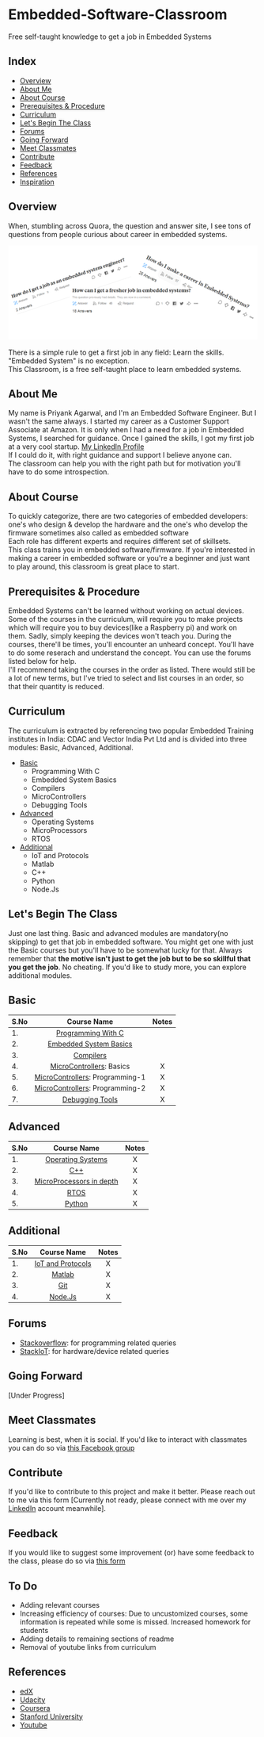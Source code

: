 # Embedded-Software-Classroom
Free self-taught knowledge to get a job in Embedded Systems


## Index
 - [Overview](#Overview)
 - [About Me](#About-Me)
 - [About Course](#About-Course)
 - [Prerequisites & Procedure](##Prerequisites-&-Procedure)
 - [Curriculum](#Curriculum)
 - [Let's Begin The Class](Let's-Begin-The-Class)
 - [Forums](#Forums)
 - [Going Forward](#Going-Forward)
 - [Meet Classmates](#Meet-Classmates)
 - [Contribute](#Contribute)
 - [Feedback](#Feedback)
 - [References](#References)
 - [Inspiration](#Inspiration)



## Overview
When, stumbling across Quora, the question and answer site, I see tons of questions from people curious about career in embedded systems.
<p align="center">
	<img src="https://github.com/dremotion/Embedded-Software-Classroom/blob/master/images/image_one.png?raw=true">
</p>

There is a simple rule to get a first job in any field: Learn the skills. "Embedded System" is no exception.\
This Classroom, is a free self-taught place to learn embedded systems.


## About Me
My name is Priyank Agarwal, and I'm an Embedded Software Engineer. But I wasn't the same always. I started my career as a Customer Support Associate at Amazon. It is only when I had a need for a job in Embedded Systems, I searched for guidance.  Once I gained the skills, I got my first job at a very cool startup. [My LinkedIn Profile][28]\
If I could do it, with right guidance and support I believe anyone can.\
The classroom can help you with the right path but for motivation you'll have to do some introspection. 


## About Course
To quickly categorize, there are two categories of embedded developers: one's who design & develop the hardware and the one's who develop the firmware sometimes also called as embedded software\
Each role has different experts and requires different set of skillsets.\
This class trains you in embedded software/firmware. If you're interested in making a career in embedded software or you're a beginner and just want to play around, this classroom is great place to start.



## Prerequisites & Procedure
Embedded Systems can't be learned without working on actual devices. Some of the courses in the curriculum, will require you to make projects which will require you to buy devices(like a Raspberry pi) and work on them. Sadly, simply keeping the devices won't teach you.
During the courses, there'll be times, you'll encounter an unheard concept. You'll have to do some reserach and understand the concept. You can use the forums listed below for help. \
I'll recommend taking the courses in the order as listed. There would still be a lot of new terms, but I've tried to select and list courses in an order, so that their quantity is reduced.


## Curriculum
The curriculum is extracted by referencing two popular Embedded Training institutes in India: CDAC and Vector India Pvt Ltd and is divided into three modules: Basic, Advanced, Additional.
  - [Basic](#Basic)
    - Programming With C
    - Embedded System Basics
    - Compilers
    - MicroControllers
    - Debugging Tools
  - [Advanced](#Advanced)
    - Operating Systems
    - MicroProcessors
    - RTOS
  - [Additional](#Additional)
    - IoT and Protocols
    - Matlab
    - C++
    - Python
    - Node.Js


## Let's Begin The Class
Just one last thing. Basic and advanced modules are mandatory(no skipping) to get that job in embedded software. You might get one with just the Basic courses but you'll have to be somewhat lucky for that. Always remember that **the motive isn't just to get the job but to be so skillful that you get the job**. No cheating. If you'd like to study more, you can explore additional modules.



## Basic

| S.No | Course Name                             |     Notes      |
| ---- |:---------------------------------------:|:--------------:|
|  1.  | [Programming With C][1]                 |                |
|  2.  | [Embedded System Basics][2]             |                |
|  3.  | [Compilers][3]                          |                |
|  4.  | [MicroControllers][4]: Basics           |       X        |
|  5.  | [MicroControllers][26]: Programming-1   |       X        |
|  6.  | [MicroControllers][27]: Programming-2   |       X        |
|  7.  | [Debugging Tools][5]                    |       X        |



## Advanced

| S.No |  Course Name                       | Notes         |
| ---- |:----------------------------------:|:-------------:|
|  1.  | [Operating Systems][6]             |       X       |
|  2.  | [C++][7]                           |       X       |
|  3.  | [MicroProcessors in depth][8]      |       X       |
|  4.  | [RTOS][9]                          |       X       |
|  5.  | [Python][10]                       |       X       |



## Additional

| S.No |   Course Name                     |  Notes         |
| ---- |:---------------------------------:|:--------------:|
|  1.  | [IoT and Protocols][11]           |       X        |
|  2.  | [Matlab][12]                      |       X        |
|  3.  | [Git][13]                         |       X        |
|  4.  | [Node.Js][14]                     |       X        |



## Forums
- [Stackoverflow][16]: for programming related queries
- [StackIoT][17]: for hardware/device related queries



## Going Forward
[Under Progress]


## Meet Classmates
Learning is best, when it is social. If you'd like to interact with classmates you can do so via [this Facebook group][29]


## Contribute
If you'd like to contribute to this project and make it better. Please reach out to me via this form [Currently not ready, please connect with me over my [LinkedIn][28] account meanwhile].


## Feedback
If you would like to suggest some improvement (or) have some feedback to the class, please do so via [this form][20]


## To Do
- Adding relevant courses
- Increasing efficiency of courses: Due to uncustomized courses, some information is repeated while some is missed. Increased homework for students
- Adding details to remaining sections of readme
- Removal of youtube links from curriculum


## References
- [edX][21]
- [Udacity][22]
- [Coursera][23]
- [Stanford University][24]
- [Youtube][25]




[1]: https://www.edx.org/course/programming-in-c-getting-started
[2]: https://www.coursera.org/learn/iot?specialization=iot
[3]: https://lagunita.stanford.edu/login?next=/courses/Engineering/Compilers/Fall2014/course/
[4]: #Basic
[5]: #Basic

[6]: #Advanced
[7]: #Advanced
[8]: #Advanced
[9]: #Advanced
[10]: #Advanced

[11]: #Additional
[12]: #Additional
[13]: #Additional
[14]: #Additional

[16]: https://stackoverflow.com
[17]: https://iot.stackexchange.com
[20]: https://goo.gl/forms/oCa6PITXG1ZD6Kqr1

[21]: https://www.edx.org
[22]: https://www.udacity.com
[23]: https://www.cousera.org
[24]: https://lagunita.stanford.edu
[25]: https://www.youtube.com

[26]: #Basic
[27]: #Basic
[28]: https://www.linkedin.com/in/priyank01
[29]: https://www.facebook.com/groups/282708705761473
